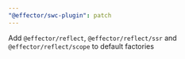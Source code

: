 ```yaml
---
"@effector/swc-plugin": patch
---
```


Add `@effector/reflect`, `@effector/reflect/ssr` and `@effector/reflect/scope` to default factories
